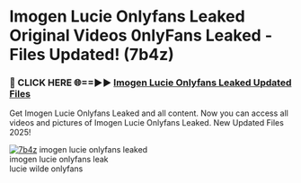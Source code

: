 # Imogen Lucie Onlyfans Leaked Original Videos 0nlyFans Leaked - Files Updated! (7b4z)

<h3>🔴 CLICK HERE 🌐==►► <a href="https://tinyurl.com/brd5kh86" rel="nofollow">Imogen Lucie Onlyfans Leaked Updated Files</a></h3>

Get Imogen Lucie Onlyfans Leaked and all content. Now you can access all videos and pictures of Imogen Lucie Onlyfans Leaked. New Updated Files 2025!

[![7b4z](https://i.imgur.com/K7sEzmb.gif)](https://tinyurl.com/brd5kh86)
imogen lucie onlyfans leaked<br>
imogen lucie onlyfans leak<br>
lucie wilde onlyfans